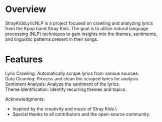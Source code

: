 # Overview

StrayKidsLyricNLP is a project focused on crawling and analyzing lyrics from the Kpop band Stray Kids. The goal is to utilize natural language processing (NLP) techniques to gain insights into the themes, sentiments, and linguistic patterns present in their songs.

# Features
Lyric Crawling: Automatically scrape lyrics from various sources.\
Data Cleaning: Process and clean the scraped lyrics for analysis.\
Sentiment Analysis: Analyze the sentiment of the lyrics.\
Theme Identification: Identify recurring themes and topics.

Acknowledgments:

- Inspired by the creativity and music of Stray Kids.\
- Special thanks to all contributors and the open-source community.
